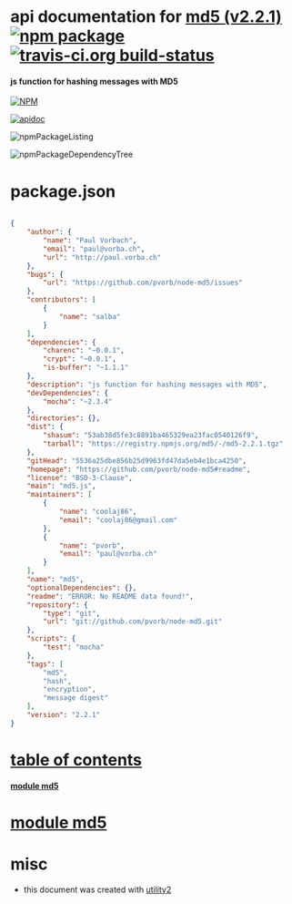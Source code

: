 # api documentation for  [md5 (v2.2.1)](https://github.com/pvorb/node-md5#readme)  [![npm package](https://img.shields.io/npm/v/npmdoc-md5.svg?style=flat-square)](https://www.npmjs.org/package/npmdoc-md5) [![travis-ci.org build-status](https://api.travis-ci.org/npmdoc/node-npmdoc-md5.svg)](https://travis-ci.org/npmdoc/node-npmdoc-md5)
#### js function for hashing messages with MD5

[![NPM](https://nodei.co/npm/md5.png?downloads=true)](https://www.npmjs.com/package/md5)

[![apidoc](https://npmdoc.github.io/node-npmdoc-md5/build/screenCapture.buildNpmdoc.browser._2Fhome_2Ftravis_2Fbuild_2Fnpmdoc_2Fnode-npmdoc-md5_2Ftmp_2Fbuild_2Fapidoc.html.png)](https://npmdoc.github.io/node-npmdoc-md5/build/apidoc.html)

![npmPackageListing](https://npmdoc.github.io/node-npmdoc-md5/build/screenCapture.npmPackageListing.svg)

![npmPackageDependencyTree](https://npmdoc.github.io/node-npmdoc-md5/build/screenCapture.npmPackageDependencyTree.svg)



# package.json

```json

{
    "author": {
        "name": "Paul Vorbach",
        "email": "paul@vorba.ch",
        "url": "http://paul.vorba.ch"
    },
    "bugs": {
        "url": "https://github.com/pvorb/node-md5/issues"
    },
    "contributors": [
        {
            "name": "salba"
        }
    ],
    "dependencies": {
        "charenc": "~0.0.1",
        "crypt": "~0.0.1",
        "is-buffer": "~1.1.1"
    },
    "description": "js function for hashing messages with MD5",
    "devDependencies": {
        "mocha": "~2.3.4"
    },
    "directories": {},
    "dist": {
        "shasum": "53ab38d5fe3c8891ba465329ea23fac0540126f9",
        "tarball": "https://registry.npmjs.org/md5/-/md5-2.2.1.tgz"
    },
    "gitHead": "5536a25dbe856b25d9963fd47da5eb4e1bca4250",
    "homepage": "https://github.com/pvorb/node-md5#readme",
    "license": "BSD-3-Clause",
    "main": "md5.js",
    "maintainers": [
        {
            "name": "coolaj86",
            "email": "coolaj86@gmail.com"
        },
        {
            "name": "pvorb",
            "email": "paul@vorba.ch"
        }
    ],
    "name": "md5",
    "optionalDependencies": {},
    "readme": "ERROR: No README data found!",
    "repository": {
        "type": "git",
        "url": "git://github.com/pvorb/node-md5.git"
    },
    "scripts": {
        "test": "mocha"
    },
    "tags": [
        "md5",
        "hash",
        "encryption",
        "message digest"
    ],
    "version": "2.2.1"
}
```



# <a name="apidoc.tableOfContents"></a>[table of contents](#apidoc.tableOfContents)

#### [module md5](#apidoc.module.md5)



# <a name="apidoc.module.md5"></a>[module md5](#apidoc.module.md5)



# misc
- this document was created with [utility2](https://github.com/kaizhu256/node-utility2)
